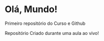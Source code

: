 # Olá, Mundo!

Primeiro repositório do Curso e Github

Repositório Criado durante uma aula ao vivo!
